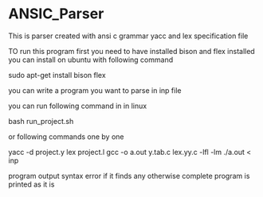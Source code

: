 # ANSIC_Parser
This is parser created with ansi c grammar yacc and lex specification file

TO run this program first you need to have installed bison and flex installed
you can install on ubuntu with following command

sudo apt-get install bison flex

you can write a program you want to parse in inp file

you can run following command in in linux


bash run_project.sh

or
following commands one by one

yacc -d project.y
lex project.l
gcc -o a.out y.tab.c lex.yy.c -lfl -lm
./a.out < inp


program output syntax error if it finds any otherwise complete program is printed as it is

